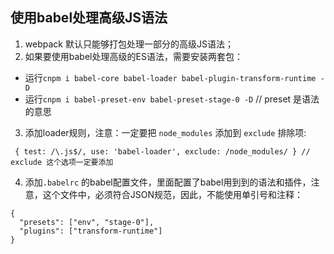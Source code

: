 
## 使用babel处理高级JS语法
1. webpack 默认只能够打包处理一部分的高级JS语法；
2. 如果要使用babel处理高级的ES语法，需要安装两套包：
 + 运行`cnpm i babel-core babel-loader babel-plugin-transform-runtime -D`
 + 运行`cnpm i babel-preset-env babel-preset-stage-0 -D` // preset 是语法的意思
3. 添加loader规则，注意：一定要把 `node_modules` 添加到 `exclude` 排除项:
```
 { test: /\.js$/, use: 'babel-loader', exclude: /node_modules/ } // exclude 这个选项一定要添加
```
4. 添加`.babelrc` 的babel配置文件，里面配置了babel用到到的语法和插件，注意，这个文件中，必须符合JSON规范，因此，不能使用单引号和注释：
```
{
  "presets": ["env", "stage-0"],
  "plugins": ["transform-runtime"]
}
```